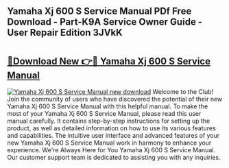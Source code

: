 ## Yamaha Xj 600 S Service Manual PDf Free Download - Part-K9A Service Owner Guide - User Repair Edition 3JVkK

# <h2><a href="http://bc6943.oget.top/?id=Yamaha+Xj+600+S+Service+Manual">🔗Download New 👉🔴 Yamaha Xj 600 S Service Manual</a></h2>

[![Yamaha Xj 600 S Service Manual new download](https://i.imgur.com/5g1atiW.png)](http://bc6943.oget.top/?id=Yamaha+Xj+600+S+Service+Manual)
Welcome to the Club! Join the community of users who have discovered the potential of their new Yamaha Xj 600 S Service Manual with this helpful manual. To make the most of your Yamaha Xj 600 S Service Manual, please read this user manual carefully. It contains step-by-step instructions for setting up the product, as well as detailed information on how to use its various features and capabilities. The intuitive user interface and advanced features of your new Yamaha Xj 600 S Service Manual work in harmony to enhance your experience. We're Always Here for You Yamaha Xj 600 S Service Manual. Our customer support team is dedicated to assisting you with any inquiries.
